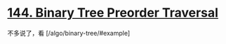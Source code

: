# [144. Binary Tree Preorder Traversal](https://leetcode.com/problems/binary-tree-preorder-traversal/) <Badge type="tip" text="Easy" />

不多说了，看 [/algo/binary-tree/#example]

```ts
```

```ts
```